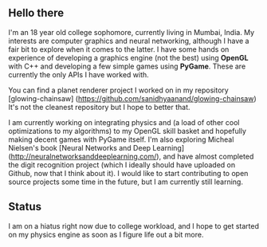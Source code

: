## Hello there

I'm an 18 year old college sophomore, currently living in Mumbai, India. My interests are computer graphics and neural networking, although I have a fair bit to explore when it comes to the latter. I have some hands on experience of developing a graphics engine (not the best) using **OpenGL** with C++ and developing a few simple games using **PyGame**. These are currently the only APIs I have worked with.

You can find a planet renderer project I worked on in my repository [glowing-chainsaw] (https://github.com/sanidhyaanand/glowing-chainsaw) It's not the cleanest repository but I hope to better that.

I am currently working on integrating physics and (a load of other cool optimizations to my algorithms) to my OpenGL skill basket and hopefully making decent games with PyGame itself. 
I'm also exploring Micheal Nielsen's book [Neural Networks and Deep Learning] (http://neuralnetworksanddeeplearning.com/), and have almost completed the digit recognition project (which I ideally should have uploaded on Github, now that I think about it). I would like to start contributing to open source projects some time in the future, but I am currently still learning.

## Status
I am on a hiatus right now due to college workload, and I hope to get started on my physics engine as soon as I figure life out a bit more.
